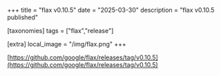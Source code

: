 +++
title = "flax v0.10.5"
date = "2025-03-30"
description = "flax v0.10.5 published"

[taxonomies]
tags = ["flax","release"]

[extra]
local_image = "/img/flax.png"
+++

[https://github.com/google/flax/releases/tag/v0.10.5](https://github.com/google/flax/releases/tag/v0.10.5)
